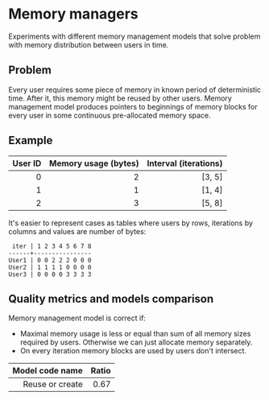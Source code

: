 # Memory managers
Experiments with different memory management models that solve problem with
memory distribution between users in time.

## Problem

Every user requires some piece of memory in known period of deterministic
time. After it, this memory might be reused by other users. Memory management
model produces pointers to beginnings of memory blocks for every user in some
continuous pre-allocated memory space.

## Example

| User ID | Memory usage (bytes) | Interval (iterations) |
|--------:|---------------------:|----------------------:|
|       0 |                    2 |                [3, 5] |
|       1 |                    1 |                [1, 4] |
|       2 |                    3 |                [5, 8] |

It's easier to represent cases as tables where users by rows, iterations by
columns and values are number of bytes:

```
 iter | 1 2 3 4 5 6 7 8
------+----------------
User1 | 0 0 2 2 2 0 0 0
User2 | 1 1 1 1 0 0 0 0
User3 | 0 0 0 0 3 3 3 3
```

## Quality metrics and models comparison
Memory management model is correct if:

* Maximal memory usage is less or equal than sum of all memory sizes required by
users. Otherwise we can just allocate memory separately.
* On every iteration memory blocks are used by users don't intersect.

|                 Model code name |     Ratio |
|--------------------------------:|----------:|
|                 Reuse or create |      0.67 |
